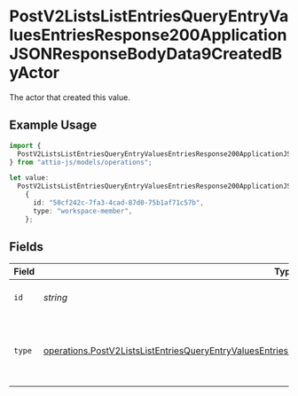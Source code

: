 # PostV2ListsListEntriesQueryEntryValuesEntriesResponse200ApplicationJSONResponseBodyData9CreatedByActor

The actor that created this value.

## Example Usage

```typescript
import {
  PostV2ListsListEntriesQueryEntryValuesEntriesResponse200ApplicationJSONResponseBodyData9CreatedByActor,
} from "attio-js/models/operations";

let value:
  PostV2ListsListEntriesQueryEntryValuesEntriesResponse200ApplicationJSONResponseBodyData9CreatedByActor =
    {
      id: "50cf242c-7fa3-4cad-87d0-75b1af71c57b",
      type: "workspace-member",
    };
```

## Fields

| Field                                                                                                                                                                                                                              | Type                                                                                                                                                                                                                               | Required                                                                                                                                                                                                                           | Description                                                                                                                                                                                                                        |
| ---------------------------------------------------------------------------------------------------------------------------------------------------------------------------------------------------------------------------------- | ---------------------------------------------------------------------------------------------------------------------------------------------------------------------------------------------------------------------------------- | ---------------------------------------------------------------------------------------------------------------------------------------------------------------------------------------------------------------------------------- | ---------------------------------------------------------------------------------------------------------------------------------------------------------------------------------------------------------------------------------- |
| `id`                                                                                                                                                                                                                               | *string*                                                                                                                                                                                                                           | :heavy_minus_sign:                                                                                                                                                                                                                 | An ID to identify the actor.                                                                                                                                                                                                       |
| `type`                                                                                                                                                                                                                             | [operations.PostV2ListsListEntriesQueryEntryValuesEntriesResponse200ApplicationJSONResponseBodyData9Type](../../models/operations/postv2listslistentriesqueryentryvaluesentriesresponse200applicationjsonresponsebodydata9type.md) | :heavy_minus_sign:                                                                                                                                                                                                                 | The type of actor. [Read more information on actor types here](/docs/actors).                                                                                                                                                      |
